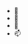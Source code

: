 - 👋 
- 👀 
- 🔗 
- 📫 

<!---
acidmanhattan/acidmanhattan is a ✨ special ✨ repository because its `README.md` (this file) appears on your GitHub profile.
You can click the Preview link to take a look at your changes.
--->

